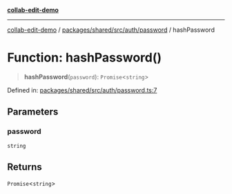 [**collab-edit-demo**](../../../../../../README.md)

***

[collab-edit-demo](../../../../../../README.md) / [packages/shared/src/auth/password](../README.md) / hashPassword

# Function: hashPassword()

> **hashPassword**(`password`): `Promise`\<`string`\>

Defined in: [packages/shared/src/auth/password.ts:7](https://github.com/austyle-io/pub-sub-demo/blob/facd25f09850fc4e78e94ce267c52e173d869933/packages/shared/src/auth/password.ts#L7)

## Parameters

### password

`string`

## Returns

`Promise`\<`string`\>
